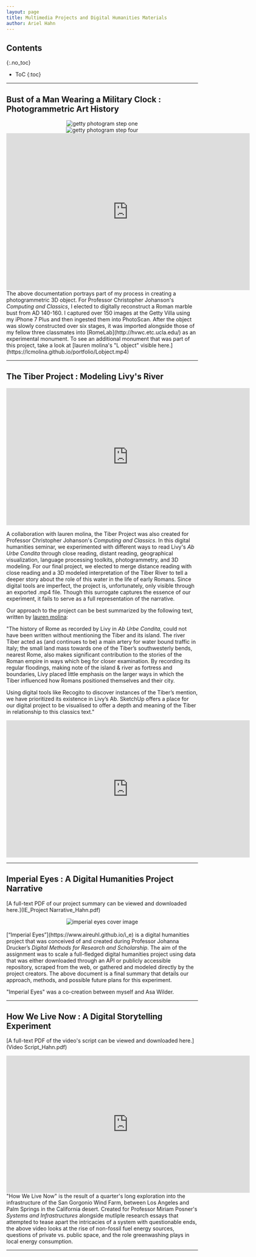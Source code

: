 ```yaml
---
layout: page
title: Multimedia Projects and Digital Humanities Materials
author: Ariel Hahn
---
```


## Contents
{:.no_toc}

* ToC
{:toc}

---

## Bust of a Man Wearing a Military Clock : Photogrammetric Art History

<center><img src="https://raw.githubusercontent.com/aireuhl/portfolio/master/assets/getty bust_1.png" alt="getty photogram step one"></center>

<center><img src="https://raw.githubusercontent.com/aireuhl/portfolio/master/assets/getty bust_4.png" alt="getty photogram step four"></center>

<iframe src="https://player.vimeo.com/video/329021126" width="640" height="412" frameborder="0" webkitallowfullscreen mozallowfullscreen allowfullscreen></iframe>

<br>
The above documentation portrays part of my process in creating a photogrammetric 3D object. For Professor Christopher Johanson's <i>Computing and Classics</i>, I elected to digitally reconstruct a Roman marble bust from AD 140-160. I captured over 150 images at the Getty Villa using my iPhone 7 Plus and then ingested them into PhotoScan. After the object was slowly constructed over six stages, it was imported alongside those of my fellow three classmates into [RomeLab](http://hvwc.etc.ucla.edu/) as an experimental monument. To see an additional monument that was part of this project, take a look at [lauren molina's "L object" visible here.](https://lcmolina.github.io/portfolio/Lobject.mp4)

---
                                                                                 
## The Tiber Project : Modeling Livy's River

<iframe src="https://player.vimeo.com/video/329030875" width="640" height="360" frameborder="0" webkitallowfullscreen mozallowfullscreen allowfullscreen></iframe>

A collaboration with lauren molina, the Tiber Project was also created for Professor Christopher Johanson's <i>Computing and Classics</i>. In this digital humanities seminar, we experimented with different ways to read Livy's <i>Ab Urbe Condita</i> through close reading, distant reading, geographical visualization, language processing toolkits, photogrammetry, and 3D modeling. For our final project, we elected to merge distance reading with close reading and a 3D modeled interpretation of the Tiber River to tell a deeper story about the role of this water in the life of early Romans. Since digital tools are imperfect, the project is, unfortunately, only visible through an exported .mp4 file. Though this surrogate captures the essence of our experiment, it fails to serve as a full representation of the narrative. 

Our approach to the project can be best summarized by the following text, written by [lauren molina](https://lcmolina.github.io/portfolio/):

"The history of Rome as recorded by Livy in <i>Ab Urbe Condita</i>, could not have been written without mentioning the Tiber and its island. The river Tiber acted as (and continues to be) a main artery for water bound traffic in Italy; the small land mass towards one of the Tiber’s southwesterly bends, nearest Rome, also makes significant contribution to the stories of the Roman empire in ways which beg for closer examination. By recording its regular floodings, making note of the island & river as fortress and boundaries, Livy placed little emphasis on the larger ways in which the Tiber influenced how Romans positioned themselves and their city. 

Using digital tools like Recogito to discover instances of the Tiber’s mention, we have prioritized its existence in Livy’s Ab. SketchUp offers a place for our digital project to be visualised to offer a depth and meaning of the Tiber in relationship to this classics text."

<iframe src="https://player.vimeo.com/video/329030901" width="640" height="360" frameborder="0" webkitallowfullscreen mozallowfullscreen allowfullscreen></iframe>

---

## Imperial Eyes : A Digital Humanities Project Narrative

[A full-text PDF of our project summary can be viewed and downloaded here.](IE_Project Narrative_Hahn.pdf)

<center><img src="https://raw.githubusercontent.com/aireuhl/portfolio/master/assets/imperial eyes.png" alt="imperial eyes cover image"></center>

<br>
[“Imperial Eyes”](https://www.aireuhl.github.io/i_e) is a digital humanities project that was conceived of and created during Professor Johanna Drucker’s <i>Digital Methods for Research and Scholarship</i>. The aim of the assignment was to scale a full-fledged digital humanities project using data that was either downloaded through an API or publicly accessible repository, scraped from the web, or gathered and modeled directly by the project creators. The above document is a final summary that details our approach, methods, and possible future plans for this experiment.

"Imperial Eyes" was a co-creation between myself and Asa Wilder.

---

## How We Live Now : A Digital Storytelling Experiment

[A full-text PDF of the video's script can be viewed and downloaded here.](Video Script_Hahn.pdf)

<iframe src="https://player.vimeo.com/video/261557394" width="640" height="360" frameborder="0" webkitallowfullscreen mozallowfullscreen allowfullscreen></iframe>

<br>
"How We Live Now" is the result of a quarter's long exploration into the infrastructure of the San Gorgonio Wind Farm, between Los Angeles and Palm Springs in the California desert. Created for Professor Miriam Posner's <i>Systems and Infrastructures</i> alongside mutliple research essays that attempted to tease apart the intricacies of a system with questionable ends, the above video looks at the rise of non-fossil fuel energy sources, questions of private vs. public space, and the role greenwashing plays in local energy consumption. 


---

